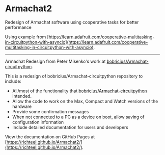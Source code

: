 # Armachat2
Redesign of Armachat software using cooperative tasks for better performance

Using example from [https://learn.adafruit.com/cooperative-multitasking-in-circuitpython-with-asyncio](https://learn.adafruit.com/cooperative-multitasking-in-circuitpython-with-asyncio).

<hr />

Armachat Redesign from Peter Misenko's work at [bobricius/Armachat-circuitpython](https://github.com/bobricius/Armachat-circuitpython).

This is a redesign of bobricius/Armachat-circuitpython repository to include:

- All/most of the functionality that [bobricius/Armachat-circuitpython](https://github.com/bobricius/Armachat-circuitpython) intended.
- Allow the code to work on the Max, Compact and Watch versions of the hardware
- Provide some confirmation messages
- When not connected to a PC as a device on boot, allow saving of configuration information
- Include detailed documentation for users and developers

View the documentation on GitHub Pages at [https://richteel.github.io/Armachat2/](https://richteel.github.io/Armachat2/).
